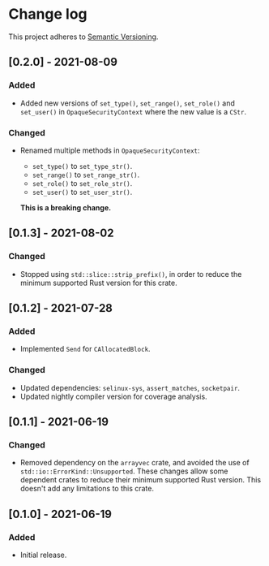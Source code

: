 # Change log

This project adheres to [Semantic Versioning](https://semver.org/spec/v2.0.0.html).

## [0.2.0] - 2021-08-09

### Added

- Added new versions of `set_type()`, `set_range()`, `set_role()` and `set_user()`
  in `OpaqueSecurityContext` where the new value is a `CStr`.

### Changed

- Renamed multiple methods in `OpaqueSecurityContext`:
  - `set_type()` to `set_type_str()`.
  - `set_range()` to `set_range_str()`.
  - `set_role()` to `set_role_str()`.
  - `set_user()` to `set_user_str()`.

  **This is a breaking change.**

## [0.1.3] - 2021-08-02

### Changed

- Stopped using `std::slice::strip_prefix()`, in order to reduce the minimum
  supported Rust version for this crate.

## [0.1.2] - 2021-07-28

### Added

- Implemented `Send` for `CAllocatedBlock`.

### Changed

- Updated dependencies: `selinux-sys`, `assert_matches`, `socketpair`.
- Updated nightly compiler version for coverage analysis.

## [0.1.1] - 2021-06-19

### Changed

- Removed dependency on the `arrayvec` crate, and avoided the use
  of `std::io::ErrorKind::Unsupported`.
  These changes allow some dependent crates to reduce their minimum supported
  Rust version.
  This doesn't add any limitations to this crate.

## [0.1.0] - 2021-06-19

### Added

- Initial release.
